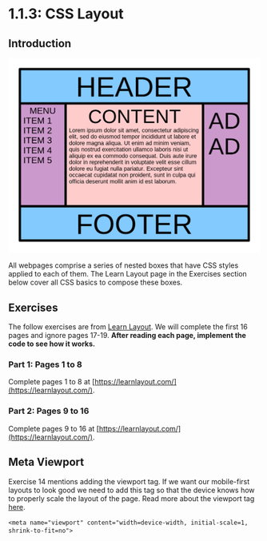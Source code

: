 # 1.1.3: CSS Layout

## Introduction

![](../../.gitbook/assets/1200px-holygrail.svg.png)

All webpages comprise a series of nested boxes that have CSS styles applied to each of them. The Learn Layout page in the Exercises section below cover all CSS basics to compose these boxes. 

## Exercises

The follow exercises are from [Learn Layout](https://learnlayout.com/). We will complete the first 16 pages and ignore pages 17-19. **After reading each page, implement the code to see how it works.**

### Part 1: Pages 1 to 8

Complete pages 1 to 8 at [https://learnlayout.com/](https://learnlayout.com/).

### Part 2: Pages 9 to 16

Complete pages 9 to 16 at [https://learnlayout.com/](https://learnlayout.com/).

## Meta Viewport

Exercise 14 mentions adding the viewport tag. If we want our mobile-first layouts to look good we need to add this tag so that the device knows how to properly scale the layout of the page. Read more about the viewport tag [here](https://developer.mozilla.org/en-US/docs/Web/HTML/Viewport_meta_tag).

```markup
<meta name="viewport" content="width=device-width, initial-scale=1, shrink-to-fit=no">
```


